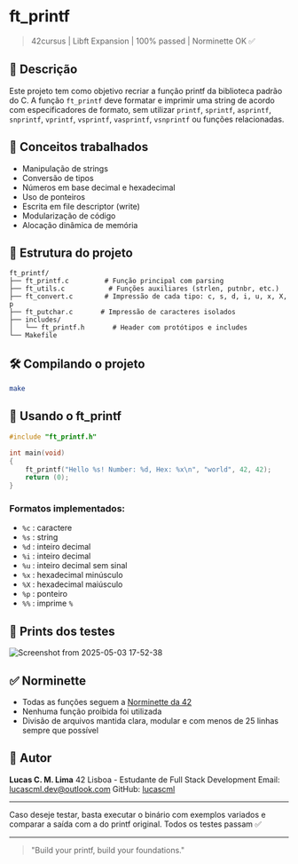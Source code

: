 # ft\_printf

> 42cursus | Libft Expansion | 100% passed | Norminette OK ✅

## 📌 Descrição

Este projeto tem como objetivo recriar a função printf da biblioteca padrão do C. A função `ft_printf` deve formatar e imprimir uma string de acordo com especificadores de formato, sem utilizar `printf`, `sprintf`, `asprintf`, `snprintf`, `vprintf`, `vsprintf`, `vasprintf`, `vsnprintf` ou funções relacionadas.

## 🧠 Conceitos trabalhados

* Manipulação de strings
* Conversão de tipos
* Números em base decimal e hexadecimal
* Uso de ponteiros
* Escrita em file descriptor (write)
* Modularização de código
* Alocação dinâmica de memória

## 📂 Estrutura do projeto

```
ft_printf/
├── ft_printf.c         # Função principal com parsing
├── ft_utils.c           # Funções auxiliares (strlen, putnbr, etc.)
├── ft_convert.c        # Impressão de cada tipo: c, s, d, i, u, x, X, p
├── ft_putchar.c       # Impressão de caracteres isolados
├── includes/
│   └── ft_printf.h       # Header com protótipos e includes
└── Makefile
```

## 🛠️ Compilando o projeto

```bash
make
```

## 🚀 Usando o ft\_printf

```c
#include "ft_printf.h"

int main(void)
{
    ft_printf("Hello %s! Number: %d, Hex: %x\n", "world", 42, 42);
    return (0);
}
```

### Formatos implementados:

* `%c` : caractere
* `%s` : string
* `%d` : inteiro decimal
* `%i` : inteiro decimal
* `%u` : inteiro decimal sem sinal
* `%x` : hexadecimal minúsculo
* `%X` : hexadecimal maiúsculo
* `%p` : ponteiro
* `%%` : imprime `%`

## 🧪 Prints dos testes

![Screenshot from 2025-05-03 17-52-38](https://github.com/user-attachments/assets/93e0a623-5207-4543-8b6e-80b1df17b88e)

## ✅ Norminette

* Todas as funções seguem a [Norminette da 42](https://github.com/42School/norminette)
* Nenhuma função proibida foi utilizada
* Divisão de arquivos mantida clara, modular e com menos de 25 linhas sempre que possível

## 👤 Autor

**Lucas C. M. Lima**
42 Lisboa - Estudante de Full Stack Development
Email: [lucascml.dev@outlook.com](mailto:lucascml.dev@outlook.com)
GitHub: [lucascml](https://github.com/lucascml)

---

Caso deseje testar, basta executar o binário com exemplos variados e comparar a saída com a do printf original. Todos os testes passam ✅

---

> "Build your printf, build your foundations."
